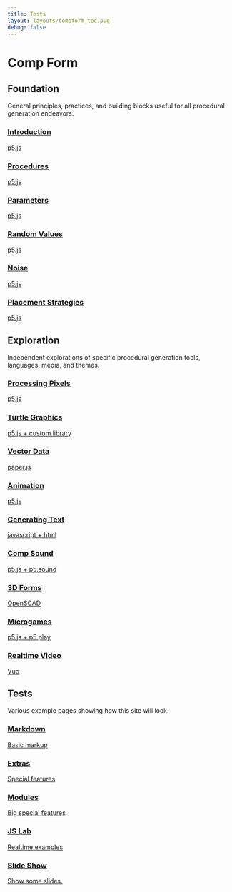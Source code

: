 ```yaml
---
title: Tests
layout: layouts/compform_toc.pug
debug: false
---
```



# Comp Form






## Foundation

<!-- Outer -->
<div class="row">

<div class="col-8 col-md-3 overview">
General principles, practices, and building blocks useful for all procedural generation endeavors.
</div>

<!-- Inner -->
<div class="col-12 col-md-9">
<div class="row">

<a class="col-6 col-md-4" data-ready="false" href="./introduciton">

### Introduction
p5.js

</a>

<a class="col-6 col-md-4" data-ready="false" href="./procedures">

### Procedures
p5.js

</a>


<a class="col-6 col-md-4" href="./parameters">

### Parameters
p5.js

</a>


<a class="col-6 col-md-4" data-ready="false" href="./random">

### Random Values
p5.js

</a>


<a class="col-6 col-md-4" data-ready="false" href="./noise">

### Noise
p5.js

</a>

<a class="col-6 col-md-4" data-ready="true" href="./strategy">

### Placement Strategies
p5.js

</a>


</div>
</div>
<!-- /Inner -->
</div>
<!-- /Outer -->




## Exploration

<!-- Outer -->
<div class="row">

<div class="col-8 col-md-3 overview">
Independent explorations of specific procedural generation tools, languages, media, and themes.
</div>

<!-- Inner -->
<div class="col-12 col-md-9">
<div class="row">



<a class="col-6 col-md-4" data-ready="false" href="./#">

### Processing Pixels
p5.js

</a>

<a class="col-6 col-md-4" data-ready="false" href="./#">

### Turtle Graphics
p5.js + custom library

</a>


<a class="col-6 col-md-4" data-ready="false" href="./#">

### Vector Data
paper.js

</a>


<a class="col-6 col-md-4" data-ready="false" href="./#">

### Animation
p5.js

</a>


<a class="col-6 col-md-4" data-ready="false" href="./#">

### Generating Text
javascript + html

</a>


<a class="col-6 col-md-4" data-ready="false" href="./#">

### Comp Sound
p5.js + p5.sound

</a>


<a class="col-6 col-md-4" data-ready="false" href="./#">

### 3D Forms
OpenSCAD

</a>


<a class="col-6 col-md-4" data-ready="false" href="./#">

### Microgames
p5.js + p5.play

</a>




<a class="col-6 col-md-4" data-ready="false" href="./#">

### Realtime Video
Vuo

</a>




</div>
</div>
<!-- /Inner -->
</div>
<!-- /Outer -->





## Tests

<!-- Outer -->
<div class="row">

<div class="col-8 col-md-3 overview">
Various example pages showing how this site will look.
</div>

<!-- Inner -->
<div class="col-12 col-md-9">
<div class="row">

<a class="col-6 col-md-4" href="../tests/markdown.html">

### Markdown
Basic markup

</a>

<a class="col-6 col-md-4" href="../tests/extras.html">

### Extras
Special features

</a>

<a class="col-6 col-md-4" href="../tests/modules.html">

### Modules
Big special features

</a>

<a class="col-6 col-md-4" href="../tests/jslab.html">

### JS Lab
Realtime examples

</a>


<a class="col-6 col-md-4" href="../tests/slideshow.html">

### Slide Show
Show some slides.

</a>

</div>
</div>
<!-- /Inner -->
</div>
<!-- /Outer -->


